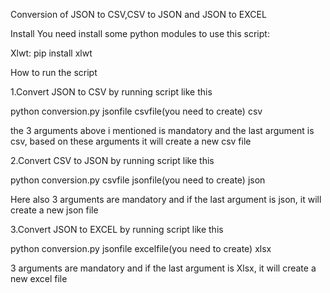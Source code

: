 Conversion of JSON to CSV,CSV to JSON and JSON to EXCEL


Install
You need install some python modules to use this script:

Xlwt:
pip install xlwt


How to run the script

1.Convert JSON to CSV by running script like this

  python conversion.py jsonfile csvfile(you need to create) csv

  the 3 arguments above i mentioned is mandatory and the last argument is csv, based on these arguments it will create a new csv file


2.Convert CSV to JSON by running script like this

  python conversion.py csvfile jsonfile(you need to create) json

  Here also 3 arguments are mandatory and if the last argument is json, it will create a new json file


3.Convert JSON to EXCEL by running script like this

  python conversion.py jsonfile excelfile(you need to create) xlsx

  3 arguments are mandatory and if the last argument is Xlsx, it will create a new excel file


 




